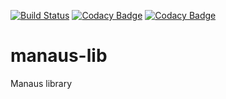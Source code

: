 [![Build Status](https://travis-ci.org/GetJenny/manaus-lib.png)](https://travis-ci.org/GetJenny/manaus-lib)
[![Codacy Badge](https://api.codacy.com/project/badge/Grade/42748642d16844449446857a9c604079)](https://www.codacy.com/gh/GetJenny/manaus-lib?utm_source=github.com&amp;utm_medium=referral&amp;utm_content=GetJenny/manaus-lib&amp;utm_campaign=Badge_Grade)
[![Codacy Badge](https://api.codacy.com/project/badge/Coverage/42748642d16844449446857a9c604079)](https://www.codacy.com/gh/GetJenny/manaus-lib?utm_source=github.com&utm_medium=referral&utm_content=GetJenny/manaus-lib&utm_campaign=Badge_Coverage)

# manaus-lib

Manaus library
